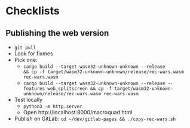 # Checklists

## Publishing the web version

- `git pull`
- Look for fixmes
- Pick one:
  - `cargo build --target wasm32-unknown-unknown --release                            && cp -f target/wasm32-unknown-unknown/release/rec-wars.wasm rec-wars.wasm`
  - `cargo build --target wasm32-unknown-unknown --release --features web_splitscreen && cp -f target/wasm32-unknown-unknown/release/rec-wars.wasm rec-wars.wasm`
- Test locally
  - `python3 -m http.server`
  - Open http://localhost:8000/macroquad.html
- Publish on GitLab: `cd ~/dev/gitlab-pages && ./copy-rec-wars.sh`
